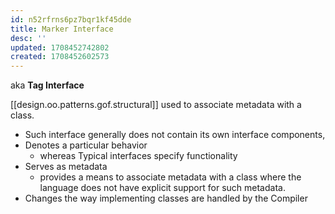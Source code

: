 ```yaml
---
id: n52rfrns6pz7bqr1kf45dde
title: Marker Interface
desc: ''
updated: 1708452742802
created: 1708452602573
---
```


aka **Tag Interface**

[[design.oo.patterns.gof.structural]] used to associate metadata with a class.

- Such interface generally does not contain its own interface components,
- Denotes a particular behavior
  - whereas Typical interfaces specify functionality
- Serves as metadata
  - provides a means to associate metadata with a class where the language does not have explicit support for such metadata.
- Changes the way implementing classes are handled by the Compiler